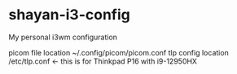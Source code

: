 # shayan-i3-config

My personal i3wm configuration

picom file location ~/.config/picom/picom.conf
tlp config location /etc/tlp.conf <- this is for Thinkpad P16 with i9-12950HX
